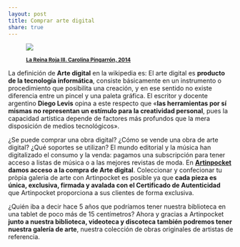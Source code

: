 ```yaml
---
layout: post
title: Comprar arte digital
share: true
---
```


<figure class="text-center">
	<img src="http://www.artinpocket.cat/wp-content/uploads/2014/07/la-reina-roja-III-carolina-pingarron-2014-watermark.jpg">
	<figcaption>
		<p><small><strong><a href="http://www.artinpocket.cat/product/la-reina-roja-iii-carolina-pingarron-2014/">La Reina Roja III. Carolina Pingarrón, 2014</a></strong></small></p>
	</figcaption>
</figure>

La definición de **Arte digital** en la wikipedia es: El arte digital es **producto de la tecnología informática**, consiste básicamente en un instrumento o procedimiento que posibilita una creación, y en ese sentido no existe diferencia entre un pincel y una paleta gráfica. El escritor y docente argentino **Diego Levis** opina a este respecto que «**las herramientas por sí mismas no representan un estímulo para la creatividad personal**, pues la capacidad artística depende de factores más profundos que la mera disposición de medios tecnológicos».

¿Se puede comprar una obra digital? ¿Cómo se vende una obra de arte digital? ¿Qué soportes se utilizan? El mundo editorial y la música han digitalizado el consumo y la venda: pagamos una subscripción para tener acceso a listas de música o a las mejores revistas de moda. En **[Artinpocket](http://www.artinpocket.cat/) damos acceso a la compra de Arte digital**. Coleccionar y confecionar tu pròpia galeria de arte con Artinpocket es posible ya que **cada pieza es única, exclusiva, firmada y avalada con el Certificado de Autenticidad** que Artinpocket proporciona a sus clientes de forma exclusiva.

¿Quién iba a decir hace 5 años que podríamos tener nuestra biblioteca en una tablet de poco más de 15 centímetros? Ahora y gracias a Artinpocket **junto a nuestra biblioteca, videoteca y discoteca también podremos tener nuestra galería de arte**, nuestra colección de obras originales de artistas de referencia.